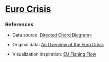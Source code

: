 # [Euro Crisis](https://zhenmao.github.io/euro-crisis/)

### References

- Data source: [Directed Chord Diagram<](https://observablehq.com/@d3/directed-chord-diagram)

- Original data: [An Overview of the Euro Crisis](http://archive.nytimes.com/www.nytimes.com/interactive/2011/10/23/sunday-review/an-overview-of-the-euro-crisis.html)

- Visualization inspiration: [EU Fishing Flow](https://observablehq.com/@benjamesdavis/eu-fishing-flow)
